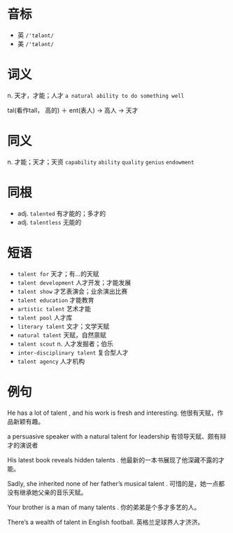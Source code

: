 # 音标

- 英 `/'tælənt/`
- 美 `/'tælənt/`

# 词义

n. 天才，才能；人才
`a natural ability to do something well`



tal(看作tall， 高的) ＋ ent(表人) → 高人 → 天才

# 同义

n. 才能；天才；天资
`capability` `ability` `quality` `genius` `endowment`

# 同根

- adj. `talented` 有才能的；多才的
- adj. `talentless` 无能的

# 短语

- `talent for` 天才；有…的天赋
- `talent development` 人才开发；才能发展
- `talent show` 才艺表演会；业余演出比赛
- `talent education` 才能教育
- `artistic talent` 艺术才能
- `talent pool` 人才库
- `literary talent` 文才；文学天赋
- `natural talent` 天赋，自然禀赋
- `talent scout` n. 人才发掘者；伯乐
- `inter-disciplinary talent` 复合型人才
- `talent agency` 人才机构

# 例句

He has a lot of talent , and his work is fresh and interesting.
他很有天赋，作品新颖有趣。

a persuasive speaker with a natural talent for leadership
有领导天赋、颇有辩才的演说者

His latest book reveals hidden talents .
他最新的一本书展现了他深藏不露的才能。

Sadly, she inherited none of her father’s musical talent .
可惜的是，她一点都没有继承她父亲的音乐天赋。

Your brother is a man of many talents .
你的弟弟是个多才多艺的人。

There’s a wealth of talent in English football.
英格兰足球界人才济济。


